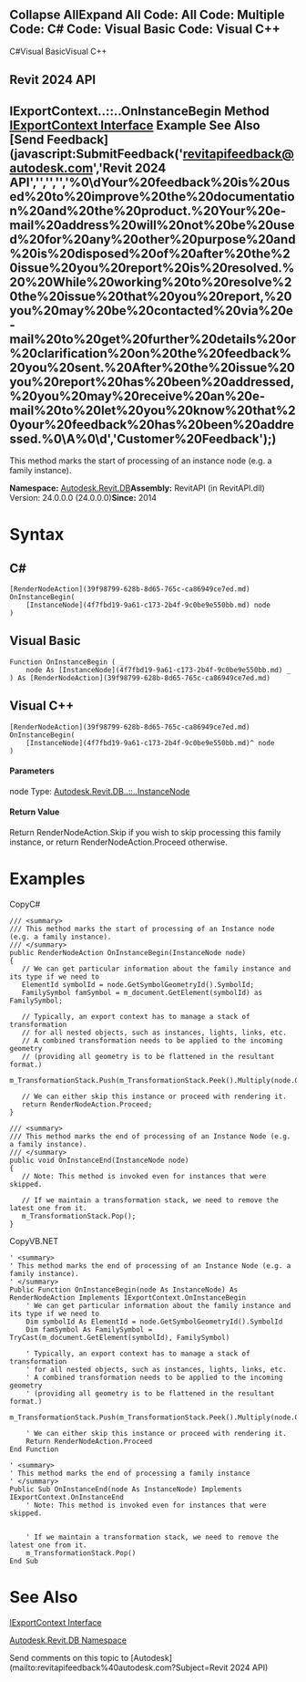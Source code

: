 ﻿

Collapse AllExpand All Code: All Code: Multiple Code: C# Code: Visual Basic Code: Visual C++   
---  
  
C#Visual BasicVisual C++

Revit 2024 API  
---  
IExportContext..::..OnInstanceBegin Method   
[IExportContext Interface](7d0dc6df-db0e-6a07-3b42-8dde1bedb3c1.md) Example See Also [Send Feedback](javascript:SubmitFeedback\('revitapifeedback@autodesk.com','Revit 2024 API','','','','%0\\dYour%20feedback%20is%20used%20to%20improve%20the%20documentation%20and%20the%20product.%20Your%20e-mail%20address%20will%20not%20be%20used%20for%20any%20other%20purpose%20and%20is%20disposed%20of%20after%20the%20issue%20you%20report%20is%20resolved.%20%20While%20working%20to%20resolve%20the%20issue%20that%20you%20report,%20you%20may%20be%20contacted%20via%20e-mail%20to%20get%20further%20details%20or%20clarification%20on%20the%20feedback%20you%20sent.%20After%20the%20issue%20you%20report%20has%20been%20addressed,%20you%20may%20receive%20an%20e-mail%20to%20let%20you%20know%20that%20your%20feedback%20has%20been%20addressed.%0\\A%0\\d','Customer%20Feedback'\);)  
---  
  
This method marks the start of processing of an instance node (e.g. a family instance). 

**Namespace:** [Autodesk.Revit.DB](87546ba7-461b-c646-cbb1-2cb8f5bff8b2.md)**Assembly:** RevitAPI (in RevitAPI.dll) Version: 24.0.0.0 (24.0.0.0)**Since:** 2014 

# Syntax

C#  
---  
      
    
    [RenderNodeAction](39f98799-628b-8d65-765c-ca86949ce7ed.md) OnInstanceBegin(
    	[InstanceNode](4f7fbd19-9a61-c173-2b4f-9c0be9e550bb.md) node
    )  
  
Visual Basic  
---  
      
    
    Function OnInstanceBegin ( _
    	node As [InstanceNode](4f7fbd19-9a61-c173-2b4f-9c0be9e550bb.md) _
    ) As [RenderNodeAction](39f98799-628b-8d65-765c-ca86949ce7ed.md)  
  
Visual C++  
---  
      
    
    [RenderNodeAction](39f98799-628b-8d65-765c-ca86949ce7ed.md) OnInstanceBegin(
    	[InstanceNode](4f7fbd19-9a61-c173-2b4f-9c0be9e550bb.md)^ node
    )  
  
#### Parameters

node
    Type: [Autodesk.Revit.DB..::..InstanceNode](4f7fbd19-9a61-c173-2b4f-9c0be9e550bb.md)

#### Return Value

Return RenderNodeAction.Skip if you wish to skip processing this family instance, or return RenderNodeAction.Proceed otherwise. 

# Examples

CopyC#
    
    
    /// <summary>
    /// This method marks the start of processing of an Instance node (e.g. a family instance).
    /// </summary>
    public RenderNodeAction OnInstanceBegin(InstanceNode node)
    {
       // We can get particular information about the family instance and its type if we need to
       ElementId symbolId = node.GetSymbolGeometryId().SymbolId;
       FamilySymbol famSymbol = m_document.GetElement(symbolId) as FamilySymbol;
    
       // Typically, an export context has to manage a stack of transformation
       // for all nested objects, such as instances, lights, links, etc.
       // A combined transformation needs to be applied to the incoming geometry
       // (providing all geometry is to be flattened in the resultant format.)
       m_TransformationStack.Push(m_TransformationStack.Peek().Multiply(node.GetTransform()));
    
       // We can either skip this instance or proceed with rendering it.
       return RenderNodeAction.Proceed;
    }
    
    /// <summary>
    /// This method marks the end of processing of an Instance Node (e.g. a family instance).
    /// </summary>
    public void OnInstanceEnd(InstanceNode node)
    {
       // Note: This method is invoked even for instances that were skipped.
    
       // If we maintain a transformation stack, we need to remove the latest one from it.
       m_TransformationStack.Pop();
    }

CopyVB.NET
    
    
    ' <summary>
    ' This method marks the end of processing of an Instance Node (e.g. a family instance).
    ' </summary>
    Public Function OnInstanceBegin(node As InstanceNode) As RenderNodeAction Implements IExportContext.OnInstanceBegin
        ' We can get particular information about the family instance and its type if we need to
        Dim symbolId As ElementId = node.GetSymbolGeometryId().SymbolId
        Dim famSymbol As FamilySymbol = TryCast(m_document.GetElement(symbolId), FamilySymbol)
    
        ' Typically, an export context has to manage a stack of transformation
        ' for all nested objects, such as instances, lights, links, etc.
        ' A combined transformation needs to be applied to the incoming geometry
        ' (providing all geometry is to be flattened in the resultant format.)
        m_TransformationStack.Push(m_TransformationStack.Peek().Multiply(node.GetTransform()))
    
        ' We can either skip this instance or proceed with rendering it.
        Return RenderNodeAction.Proceed
    End Function
    
    ' <summary>
    ' This method marks the end of processing a family instance
    ' </summary>
    Public Sub OnInstanceEnd(node As InstanceNode) Implements IExportContext.OnInstanceEnd
        ' Note: This method is invoked even for instances that were skipped.
    
    
        ' If we maintain a transformation stack, we need to remove the latest one from it.
        m_TransformationStack.Pop()
    End Sub

# See Also

[IExportContext Interface](7d0dc6df-db0e-6a07-3b42-8dde1bedb3c1.md)

[Autodesk.Revit.DB Namespace](87546ba7-461b-c646-cbb1-2cb8f5bff8b2.md)

Send comments on this topic to [Autodesk](mailto:revitapifeedback%40autodesk.com?Subject=Revit 2024 API)